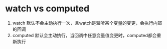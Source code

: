 # watch vs computed
1. watch 默认不会主动执行一次，且watch是监听某个变量的变更，会执行内部的回调
2. computed 默认会主动执行，当回调中任意变量值变更时，computed都会重新执行